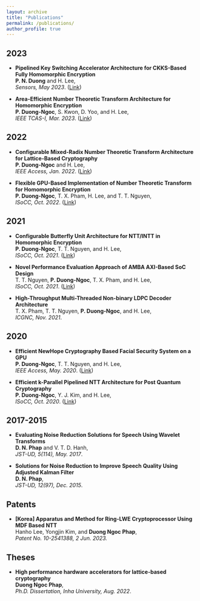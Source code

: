 ```yaml
---
layout: archive
title: "Publications"
permalink: /publications/
author_profile: true
---
```


## 2023

<!--
* **Configurable Memory-Based NTT Architecture for Homomorphic Encryption**  
  S. Kurniawan, **P. Duong-Ngoc**, and H. Lee,  
  *(Accepted) IEEE TCAS-II, 2023*.
-->

* **Pipelined Key Switching Accelerator Architecture for CKKS-Based Fully Homomorphic Encryption**  
  **P. N. Duong** and H. Lee,  
  *Sensors, May 2023*. (<a href="https://www.mdpi.com/1424-8220/23/10/4594">Link</a>)

* **Area-Efficient Number Theoretic Transform Architecture for Homomorphic Encryption**  
  **P. Duong-Ngoc**, S. Kwon, D. Yoo, and H. Lee,  
  *IEEE TCAS-I, Mar. 2023*. (<a href="https://ieeexplore.ieee.org/document/9976314">Link</a>)

## 2022  

* **Configurable Mixed-Radix Number Theoretic Transform Architecture for Lattice-Based Cryptography**  
  **P. Duong-Ngoc** and H. Lee,  
  *IEEE Access, Jan. 2022*. (<a href="https://ieeexplore.ieee.org/document/9690849">Link</a>)

<!--
* **A Novel Performance Verification Approach of MIPI Camera Serial Interface 2**  
  T. T. Nguyen, T. X. Pham, **P. Duong-Ngoc**, and H. Lee,  
  *ICGNC, Oct. 2022*.
-->

* **Flexible GPU-Based Implementation of Number Theoretic Transform for Homomorphic Encryption**  
  **P. Duong-Ngoc**, T. X. Pham, H. Lee, and T. T. Nguyen,  
  *ISoCC, Oct. 2022*. (<a href="https://ieeexplore.ieee.org/document/10031464">Link</a>)

## 2021

* **Configurable Butterfly Unit Architecture for NTT/INTT in Homomorphic Encryption**  
  **P. Duong-Ngoc**, T. T. Nguyen, and H. Lee,  
  *ISoCC, Oct. 2021*. (<a href="https://ieeexplore.ieee.org/document/9614034">Link</a>)

* **Novel Performance Evaluation Approach of AMBA AXI-Based SoC Design**  
  T. T. Nguyen, **P. Duong-Ngoc**, T. X. Pham, and H. Lee,  
  *ISoCC, Oct. 2021*. (<a href="https://ieeexplore.ieee.org/document/9613920">Link</a>)

* **High-Throughput Multi-Threaded Non-binary LDPC Decoder Architecture**  
  T. X. Pham, T. T. Nguyen, **P. Duong-Ngoc**, and H. Lee,  
  *ICGNC, Nov. 2021*.

## 2020

* **Efficient NewHope Cryptography Based Facial Security System on a GPU**  
  **P. Duong-Ngoc**, T. T. Nguyen, and H. Lee,  
  *IEEE Access, May. 2020*. (<a href="https://ieeexplore.ieee.org/document/9109278">Link</a>)

* **Efficient k-Parallel Pipelined NTT Architecture for Post Quantum Cryptography**  
  **P. Duong-Ngoc**, Y. J. Kim, and H. Lee,  
  *ISoCC, Oct. 2020*. (<a href="https://ieeexplore.ieee.org/document/9332806">Link</a>)

## 2017-2015

* **Evaluating Noise Reduction Solutions for Speech Using Wavelet Transforms**  
  **D. N. Phap** and V. T. D. Hanh,  
  *JST-UD, 5(114), May. 2017*.

* **Solutions for Noise Reduction to Improve Speech Quality Using Adjusted Kalman Filter**  
  **D. N. Phap**,  
  *JST-UD, 12(97), Dec. 2015*.

## Patents

* **[Korea] Apparatus and Method for Ring-LWE Cryptoprocessor Using MDF Based NTT**  
  Hanho Lee, Yongjin Kim, and **Duong Ngoc Phap**,  
  *Patent No. 10-2541388, 2 Jun. 2023.*

## Theses

* **High performance hardware accelerators for lattice-based cryptography**  
  **Duong Ngoc Phap**,  
  *Ph.D. Dissertation, Inha University, Aug. 2022*.